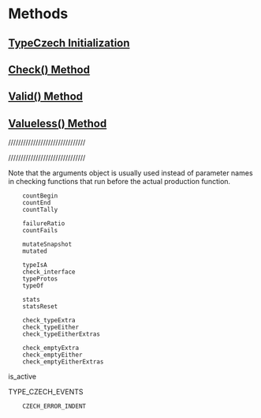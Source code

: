 
# Methods

## [TypeCzech Initialization](/method-TypeCzech.md)

## [Check() Method](/method-check.md)





## [Valid() Method](/method-check_type.md)


## [Valueless() Method](/method-check_type.md)

///////////////////////////////






///////////////////////////////






        


Note that the arguments object is usually used instead of parameter names
in checking functions that run before the actual production function.



 
        countBegin
        countEnd
        countTally

        failureRatio
        countFails

        mutateSnapshot
        mutated

        typeIsA
        check_interface
        typeProtos
        typeOf

        stats
        statsReset

        check_typeExtra
        check_typeEither
        check_typeEitherExtras

        check_emptyExtra
        check_emptyEither
        check_emptyEitherExtras

is_active

TYPE_CZECH_EVENTS
        
        CZECH_ERROR_INDENT